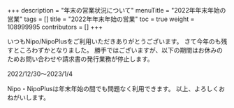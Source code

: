 +++
description = "年末の営業状況について"
menuTitle = "2022年年末年始の営業"
tags = []
title = "2022年年末年始の営業"
toc = true
weight = 108999995
contributors = []
+++

いつもNipo/NipoPlusをご利用いただきありがとうございます。
さて今年のも残すところわずかとなりました。
勝手ではございますが、以下の期間はお休みのためお問い合わせや請求書の発行業務が停止します。

2022/12/30〜2023/1/4

Nipo・NipoPlusは年末年始の間でも問題なく利用できます。
以上、よろしくおねがいします。



